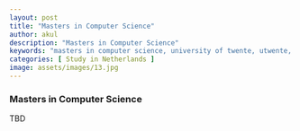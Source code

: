 ```yaml
---
layout: post
title: "Masters in Computer Science"
author: akul
description: "Masters in Computer Science"
keywords: "masters in computer science, university of twente, utwente, enschede, netherlands, europe, study"
categories: [ Study in Netherlands ]
image: assets/images/13.jpg
---
```


### Masters in Computer Science

TBD